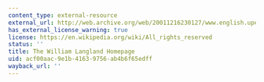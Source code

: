 ```yaml
---
content_type: external-resource
external_url: http://web.archive.org/web/20011216230127/www.english.upenn.edu/~lwarner/piers.html/
has_external_license_warning: true
license: https://en.wikipedia.org/wiki/All_rights_reserved
status: ''
title: The William Langland Homepage
uid: acf00aac-9e1b-4163-9756-ab4b6f65edff
wayback_url: ''
---
```

